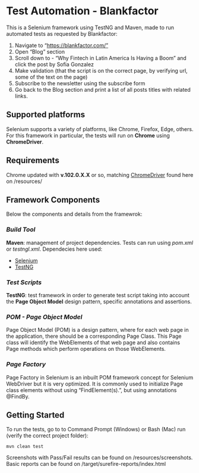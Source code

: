 # Test Automation - Blankfactor
This is a Selenium framework using TestNG and Maven, made to run automated tests as requested by Blankfactor:
1. Navigate to “https://blankfactor.com/”
2. Open “Blog” section
3. Scroll down to - “Why Fintech in Latin America Is Having a Boom” and click the post by Sofia Gonzalez
4. Make validation (that the script is on the correct page, by verifying url, some of the text on the page)
5. Subscribe to the newsletter using the subscribe form 
6. Go back to the Blog section and print a list of all posts titles with related links.


## Supported platforms
Selenium supports a variety of platforms, like Chrome, Firefox, Edge, others. For this framework in particular, the tests will run on **Chrome** using **ChromeDriver**.


## Requirements
Chrome updated with **v.102.0.X.X** or so, matching [ChromeDriver](https://chromedriver.chromium.org/downloads) found here on /resources/


## Framework Components
Below the components and details from the framewrok:

### *Build Tool*
**Maven**: management of project dependencies. Tests can run using *pom.xml* or *testngl.xml*.
Dependecies here used:
- [Selenium](https://mvnrepository.com/artifact/org.seleniumhq.selenium/selenium-java)
- [TestNG](https://mvnrepository.com/artifact/org.testng/testng)

### *Test Scripts*
**TestNG**: test framework in order to generate test script taking into account the **Page Object Model** design pattern, specific annotations and assertions.

### *POM - Page Object Model*
Page Object Model (POM) is a design pattern, where for each web page in the application, there should be a corresponding Page Class. This Page class will identify the WebElements of that web page and also contains Page methods which perform operations on those WebElements.

### *Page Factory*
Page Factory in Selenium is an inbuilt POM framework concept for Selenium WebDriver but it is very optimized. It is commonly used to initialize Page class elements without using “FindElement(s).”, but using annotations @FindBy.


## Getting Started
To run the tests, go to to Command Prompt (Windows) or Bash (Mac) run (verify the correct project folder):
```
mvn clean test
```
Screenshots with Pass/Fail results can be found on /resources/screenshots.
Basic reports can be found on /target/surefire-reports/index.html
